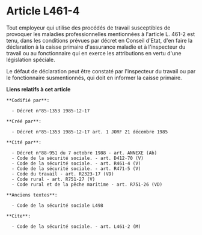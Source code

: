 # Article L461-4

Tout employeur qui utilise des procédés de travail susceptibles de provoquer les maladies professionnelles mentionnées à
l'article L. 461-2 est tenu, dans les conditions prévues par décret en Conseil d'Etat, d'en faire la déclaration à la caisse
primaire d'assurance maladie et à l'inspecteur du travail ou au fonctionnaire qui en exerce les attributions en vertu d'une
législation spéciale.

Le défaut de déclaration peut être constaté par l'inspecteur du travail ou par le fonctionnaire susmentionnés, qui doit en
informer la caisse primaire.

**Liens relatifs à cet article**

	**Codifié par**:

	  - Décret n°85-1353 1985-12-17

	**Créé par**:

	  - Décret n°85-1353 1985-12-17 art. 1 JORF 21 décembre 1985

	**Cité par**:

	  - Décret n°88-951 du 7 octobre 1988 - art. ANNEXE (Ab)
	  - Code de la sécurité sociale. - art. D412-70 (V)
	  - Code de la sécurité sociale. - art. R461-4 (V)
	  - Code de la sécurité sociale. - art. R471-5 (V)
	  - Code du travail - art. R2323-17 (VD)
	  - Code rural - art. R751-27 (V)
	  - Code rural et de la pêche maritime - art. R751-26 (VD)

	**Anciens textes**:

	  - Code de la sécurité sociale L498

	**Cite**:

	  - Code de la sécurité sociale. - art. L461-2 (M)
